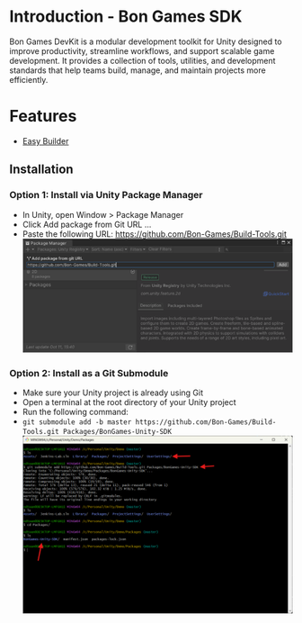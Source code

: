 # Introduction - Bon Games SDK
Bon Games DevKit is a modular development toolkit for Unity designed to improve productivity, streamline workflows, and support scalable game development. It provides a collection of tools, utilities, and development standards that help teams build, manage, and maintain projects more efficiently.

# Features
- [Easy Builder](./EasyBuilder/README.md)

## Installation
### Option 1: Install via Unity Package Manager
- In Unity, open Window > Package Manager
- Click Add package from Git URL ...
- Paste the following URL: https://github.com/Bon-Games/Build-Tools.git
![Install via Unity Package Manager](./Documentation~//Install-via-unity-package-manager.png)

### Option 2: Install as a Git Submodule
- Make sure your Unity project is already using Git
- Open a terminal at the root directory of your Unity project
- Run the following command:
- `git submodule add -b master https://github.com/Bon-Games/Build-Tools.git Packages/BonGames-Unity-SDK`
![Install as a Git Submodule](./Documentation~//Install-as-git-submodule.png)
